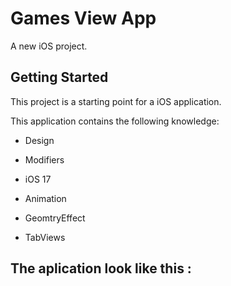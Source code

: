 # Games View App 

A new iOS project.

## Getting Started

This project is a starting point for a iOS application.

This application contains the following knowledge:
  
- Design
  
- Modifiers

- iOS 17

- Animation

- GeomtryEffect

- TabViews
## The aplication look like this :
